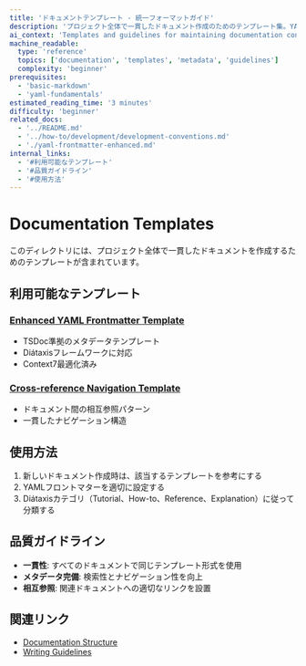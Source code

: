 ```yaml
---
title: 'ドキュメントテンプレート - 統一フォーマットガイド'
description: 'プロジェクト全体で一貫したドキュメント作成のためのテンプレート集。YAML frontmatter、相互参照パターン、品質ガイドライン。'
ai_context: 'Templates and guidelines for maintaining documentation consistency across the TypeScript Minecraft project'
machine_readable:
  type: 'reference'
  topics: ['documentation', 'templates', 'metadata', 'guidelines']
  complexity: 'beginner'
prerequisites:
  - 'basic-markdown'
  - 'yaml-fundamentals'
estimated_reading_time: '3 minutes'
difficulty: 'beginner'
related_docs:
  - '../README.md'
  - '../how-to/development/development-conventions.md'
  - './yaml-frontmatter-enhanced.md'
internal_links:
  - '#利用可能なテンプレート'
  - '#品質ガイドライン'
  - '#使用方法'
---
```


# Documentation Templates

このディレクトリには、プロジェクト全体で一貫したドキュメントを作成するためのテンプレートが含まれています。

## 利用可能なテンプレート

### [Enhanced YAML Frontmatter Template](./yaml-frontmatter-enhanced.md)

- TSDoc準拠のメタデータテンプレート
- Diátaxisフレームワークに対応
- Context7最適化済み

### [Cross-reference Navigation Template](./cross-reference-navigation.md)

- ドキュメント間の相互参照パターン
- 一貫したナビゲーション構造

## 使用方法

1. 新しいドキュメント作成時は、該当するテンプレートを参考にする
2. YAMLフロントマターを適切に設定する
3. Diátaxisカテゴリ（Tutorial、How-to、Reference、Explanation）に従って分類する

## 品質ガイドライン

- **一貫性**: すべてのドキュメントで同じテンプレート形式を使用
- **メタデータ完備**: 検索性とナビゲーション性を向上
- **相互参照**: 関連ドキュメントへの適切なリンクを設置

## 関連リンク

- [Documentation Structure](../README.md)
- [Writing Guidelines](../how-to/development/development-conventions.md)
